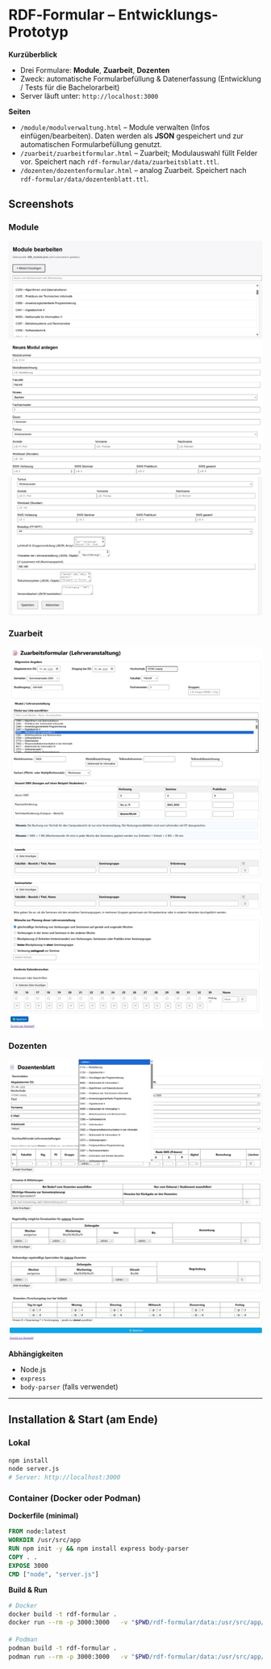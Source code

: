 # RDF‑Formular – Entwicklungs-Prototyp

**Kurzüberblick**
- Drei Formulare: **Module**, **Zuarbeit**, **Dozenten**
- Zweck: automatische Formularbefüllung & Datenerfassung (Entwicklung / Tests für die Bachelorarbeit)
- Server läuft unter: `http://localhost:3000`

**Seiten**
- `/module/modulverwaltung.html` – Module verwalten (Infos einfügen/bearbeiten). Daten werden als **JSON** gespeichert und zur automatischen Formularbefüllung genutzt.
- `/zuarbeit/zuarbeitformular.html` – Zuarbeit; Modulauswahl füllt Felder vor. Speichert nach `rdf-formular/data/zuarbeitsblatt.ttl`.
- `/dozenten/dozentenformular.html` – analog Zuarbeit. Speichert nach `rdf-formular/data/dozentenblatt.ttl`.

## Screenshots

### Module
![M1](rdf-formular/Bilder/M1.png)
![M2](rdf-formular/Bilder/M2.png)
![M3](rdf-formular/Bilder/M3.png)

### Zuarbeit
![Z1 – Auswahl](rdf-formular/Bilder/Z1Auswahl.png)
![Z2](rdf-formular/Bilder/Z2.png)
![Z3](rdf-formular/Bilder/Z3.png)

### Dozenten
![D1 – Modul-Auswahl](rdf-formular/Bilder/D1ModulAuswahl.png)
![D2](rdf-formular/Bilder/D2.png)
![D3](rdf-formular/Bilder/D3.png)

**Abhängigkeiten**
- Node.js
- `express`
- `body-parser` (falls verwendet)

---

## Installation & Start (am Ende)

### Lokal
```bash
npm install
node server.js
# Server: http://localhost:3000
```

### Container (Docker **oder** Podman)
**Dockerfile (minimal)**
```dockerfile
FROM node:latest
WORKDIR /usr/src/app
RUN npm init -y && npm install express body-parser
COPY . .
EXPOSE 3000
CMD ["node", "server.js"]
```

**Build & Run**
```bash
# Docker
docker build -t rdf-formular .
docker run --rm -p 3000:3000   -v "$PWD/rdf-formular/data:/usr/src/app/rdf-formular/data"   rdf-formular

# Podman
podman build -t rdf-formular .
podman run --rm -p 3000:3000   -v "$PWD/rdf-formular/data:/usr/src/app/rdf-formular/data"   rdf-formular
```
